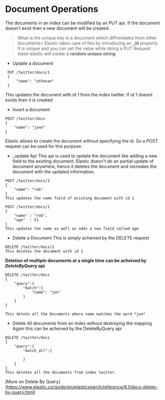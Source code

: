 # Document Operations

The documents in an index can be modified by an PUT api. If the document doesn't exist then a new document will be created.

> What is the unique key in a document which diffrentiates from other documents>
> Elastic takes care of this by introducing an **_id** property. It is unique and you can set the value while doing a PUT Request elase elastic will create a **random unique string** 

* Update a document 
```
 PUT /twitter/docs/1
 {
     "name": "athavan"
 }
```

This updates the document with id 1 from the index twitter. If id 1 doesnt exists then it is created


* Insert a document
```
POST /twitter/docs
{
    "name": "jane"
}
```
    
Elastic allows to create the document without specifying the id. So a POST request can be used for this purpose.

* _update Api
This api is used to update the document like adding a new field to the existing document. Elastic doesn't do an partial update of document anywhere, hence it deletes the document and recreates the document with the updated information.

```
POST /twitter/docs/1
{
    "name": "rob"
}
This updates the name field of existing document with id 1

POST /twitter/docs/1
{
    "name" : "rob",
    "age"  : 51
}
This updates the name as well as adds a new field called age
```

* Delete a Document
This is simply acheived by the DELETE request

```
DELETE /twitter/docs/1
This deletes the document with id 1
```

**Deletion of multiple documents at a single time can be acheived by _DeleteByQuery_ api**
```
DELETE /twitter/docs
{
    "query":{
        "match":{
            "name": "jon"
        }
    }
}

This delete all the Documents where name matches the word *jon*
```

* Delete All documents from an index without destroying the mapping
Again this can be acheived by the DeleteByQuery api

```
DELETE /twitter/docs
{
    "query":{
        "match_all":{

        }
    }
}
This deletes all the documents from index twitter.
```

[More on Delete By Query] (https://www.elastic.co/guide/en/elasticsearch/reference/6.1/docs-delete-by-query.html)
